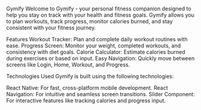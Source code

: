Gymify
Welcome to Gymify - your personal fitness companion designed to help you stay on track with your health and fitness goals. Gymify allows you to plan workouts, track progress, monitor calories burned, and stay consistent with your fitness journey.

Features
Workout Tracker: Plan and complete daily workout routines with ease.
Progress Screen: Monitor your weight, completed workouts, and consistency with diet goals.
Calorie Calculator: Estimate calories burned during exercises or based on input.
Easy Navigation: Quickly move between screens like Login, Home, Workout, and Progress.

Technologies Used
Gymify is built using the following technologies:

React Native: For fast, cross-platform mobile development.
React Navigation: For intuitive and seamless screen transitions.
Slider Component: For interactive features like tracking calories and progress input.